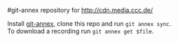 #git-annex repository for http://cdn.media.ccc.de/

Install [git-annex](https://git-annex.branchable.com/), clone this repo and run `git annex sync`.  
To download a recording run `git annex get $file`.
